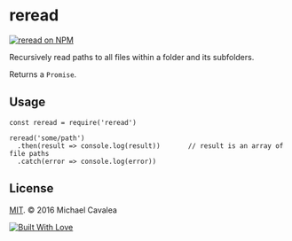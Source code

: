 # reread

[![reread on NPM](https://img.shields.io/npm/v/reread.svg?style=flat-square)](https://www.npmjs.com/package/reread)

Recursively read paths to all files within a folder and its subfolders.

Returns a `Promise`.

## Usage

```es6
const reread = require('reread')

reread('some/path')
  .then(result => console.log(result))       // result is an array of file paths
  .catch(error => console.log(error))
```

## License

[MIT](https://opensource.org/licenses/MIT). © 2016 Michael Cavalea

[![Built With Love](http://forthebadge.com/images/badges/built-with-love.svg)](http://forthebadge.com)
